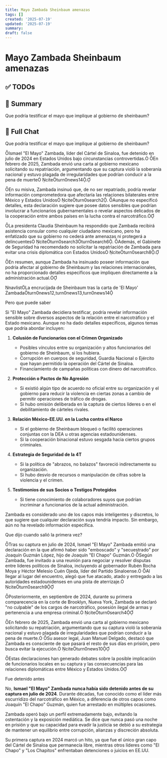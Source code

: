 ```yaml
---
title: Mayo Zambada Sheinbaum amenazas
tags: []
created: '2025-07-19'
updated: '2025-07-19'
summary:
draft: false
---
```


# Mayo Zambada Sheinbaum amenazas

## ✅ TODOs


## 📌 Summary
Que podría testificar el mayo que implique al gobierno de sheinbaum?

## 🧠 Full Chat


Que podría testificar el mayo que implique al gobierno de sheinbaum?



Ismael "El Mayo" Zambada, líder del Cártel de Sinaloa, fue detenido en julio de 2024 en Estados Unidos bajo circunstancias controvertidas. En febrero de 2025, Zambada envió una carta al gobierno mexicano solicitando su repatriación, argumentando que su captura violó la soberanía nacional y estuvo plagada de irregularidades que podrían conducir a la pena de muerte citeturn0news14.

En su misiva, Zambada insinuó que, de no ser repatriado, podría revelar información comprometedora que afectaría las relaciones bilaterales entre México y Estados Unidos citeturn0search2. Aunque no especificó detalles, esta declaración sugiere que posee datos sensibles que podrían involucrar a funcionarios gubernamentales o revelar aspectos delicados de la cooperación entre ambos países en la lucha contra el narcotráfico.

La presidenta Claudia Sheinbaum ha respondido que Zambada recibirá asistencia consular como cualquier ciudadano mexicano, pero ha enfatizado que su gobierno no cederá ante amenazas ni protegerá a delincuentes citeturn0search3turn0search6. Además, el Gabinete de Seguridad ha recomendado no solicitar la repatriación de Zambada para evitar una crisis diplomática con Estados Unidos citeturn0search8.

En resumen, aunque Zambada ha insinuado poseer información que podría afectar al gobierno de Sheinbaum y las relaciones internacionales, no ha proporcionado detalles específicos que impliquen directamente a la administración actual.

navlistLa encrucijada de Sheinbaum tras la carta de 'El Mayo' Zambadaturn0news12,turn0news13,turn0news14 

Pero que puede saber

Si "El Mayo" Zambada decidiera testificar, podría revelar información sensible sobre diversos aspectos de la relación entre el narcotráfico y el Estado mexicano. Aunque no ha dado detalles específicos, algunos temas que podría abordar incluyen:  

1. **Colusión de Funcionarios con el Crimen Organizado**  
   - Posibles vínculos entre su organización y altos funcionarios del gobierno de Sheinbaum, si los hubiera.  
   - Corrupción en cuerpos de seguridad, Guardia Nacional o Ejército que hayan permitido la operación del Cártel de Sinaloa.  
   - Financiamiento de campañas políticas con dinero del narcotráfico.  

2. **Protección o Pactos de No Agresión**  
   - Si existió algún tipo de acuerdo no oficial entre su organización y el gobierno para reducir la violencia en ciertas zonas a cambio de permitir operaciones de tráfico de drogas.  
   - Si hubo omisión deliberada en la captura de ciertos líderes o en el debilitamiento de cárteles rivales.  

3. **Relación México-EE.UU. en la Lucha contra el Narco**  
   - Si el gobierno de Sheinbaum bloqueó o facilitó operaciones conjuntas con la DEA u otras agencias estadounidenses.  
   - Si la cooperación binacional estuvo sesgada hacia ciertos grupos criminales.  

4. **Estrategia de Seguridad de la 4T**  
   - Si la política de "abrazos, no balazos" favoreció indirectamente su organización.  
   - Si hubo desvío de recursos o manipulación de cifras sobre la violencia y el crimen.  

5. **Testimonios de sus Socios o Testigos Protegidos**  
   - Si tiene conocimiento de colaboradores suyos que podrían incriminar a funcionarios de la actual administración.  

Zambada es considerado uno de los capos más inteligentes y discretos, lo que sugiere que cualquier declaración suya tendría impacto. Sin embargo, aún no ha revelado información específica.

Que dijo cuando salió la primera vez?

Tras su captura en julio de 2024, Ismael "El Mayo" Zambada emitió una declaración en la que afirmó haber sido "emboscado" y "secuestrado" por Joaquín Guzmán López, hijo de Joaquín "El Chapo" Guzmán. Según Zambada, fue invitado a una reunión para negociar y resolver disputas entre líderes políticos de Sinaloa, incluyendo al gobernador Rubén Rocha Moya y Héctor Melesio Cuén Ojeda, líder del Partido Sinaloense. Al llegar al lugar del encuentro, alegó que fue atacado, atado y entregado a las autoridades estadounidenses en una pista de aterrizaje. citeturn0search9

Posteriormente, en septiembre de 2024, durante su primera comparecencia en la corte de Brooklyn, Nueva York, Zambada se declaró "no culpable" de los cargos de narcotráfico, posesión ilegal de armas y pertenencia a una empresa criminal. citeturn0search4

En febrero de 2025, Zambada envió una carta al gobierno mexicano solicitando su repatriación, argumentando que su captura violó la soberanía nacional y estuvo plagada de irregularidades que podrían conducir a la pena de muerte. Su asesor legal, Juan Manuel Delgado, destacó que Zambada es consciente de que pasará el resto de sus días en prisión, pero busca evitar la ejecución. citeturn0news10

Estas declaraciones han generado debates sobre la posible implicación de funcionarios locales en su captura y las consecuencias para las relaciones diplomáticas entre México y Estados Unidos. 

Fue detenido antes

No, **Ismael "El Mayo" Zambada nunca había sido detenido antes de su captura en julio de 2024**. Durante décadas, fue conocido como el líder más escurridizo del narcotráfico en México, a diferencia de otros capos como Joaquín "El Chapo" Guzmán, quien fue arrestado en múltiples ocasiones.  

Zambada operó bajo un perfil extremadamente bajo, evitando la ostentación y la exposición mediática. Se dice que nunca pasó una noche en prisión y que su capacidad para evadir la justicia se debió a su estrategia de mantener un equilibrio entre corrupción, alianzas y discreción absoluta.  

Su primera captura en 2024 marcó un hito, ya que fue el único gran capo del Cártel de Sinaloa que permanecía libre, mientras otros líderes como "El Chapo" y "Los Chapitos" enfrentaban detenciones o juicios en EE.UU.